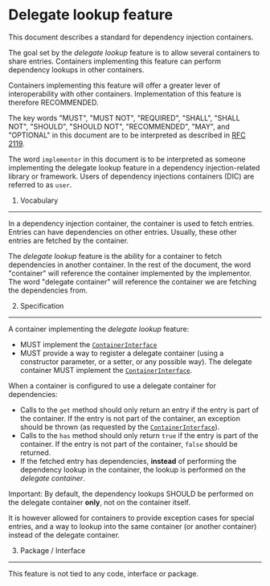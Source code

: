 Delegate lookup feature
=======================

This document describes a standard for dependency injection containers.

The goal set by the *delegate lookup* feature is to allow several containers to share entries.
Containers implementing this feature can perform dependency lookups in other containers.

Containers implementing this feature will offer a greater lever of interoperability
with other containers. Implementation of this feature is therefore RECOMMENDED.

The key words "MUST", "MUST NOT", "REQUIRED", "SHALL", "SHALL NOT", "SHOULD",
"SHOULD NOT", "RECOMMENDED", "MAY", and "OPTIONAL" in this document are to be
interpreted as described in [RFC 2119][].

The word `implementor` in this document is to be interpreted as someone
implementing the delegate lookup feature in a dependency injection-related library or framework.
Users of dependency injections containers (DIC) are referred to as `user`.

[RFC 2119]: http://tools.ietf.org/html/rfc2119

1. Vocabulary
-------------

In a dependency injection container, the container is used to fetch entries.
Entries can have dependencies on other entries. Usually, these other entries are fetched by the container.

The *delegate lookup* feature is the ability for a container to fetch dependencies in
another container. In the rest of the document, the word "container" will reference the container
implemented by the implementor. The word "delegate container" will reference the container we are
fetching the dependencies from.

2. Specification
----------------

A container implementing the *delegate lookup* feature:

- MUST implement the [`ContainerInterface`](ContainerInterface.md)
- MUST provide a way to register a delegate container (using a constructor parameter, or a setter,
  or any possible way). The delegate container MUST implement the [`ContainerInterface`](ContainerInterface.md).

When a container is configured to use a delegate container for dependencies:

- Calls to the `get` method should only return an entry if the entry is part of the container.
  If the entry is not part of the container, an exception should be thrown
  (as requested by the [`ContainerInterface`](ContainerInterface.md)).
- Calls to the `has` method should only return `true` if the entry is part of the container.
  If the entry is not part of the container, `false` should be returned.
- If the fetched entry has dependencies, **instead** of performing
  the dependency lookup in the container, the lookup is performed on the *delegate container*.

Important: By default, the dependency lookups SHOULD be performed on the delegate container **only**, not on the container itself.

It is however allowed for containers to provide exception cases for special entries, and a way to lookup
into the same container (or another container) instead of the delegate container.

3. Package / Interface
----------------------

This feature is not tied to any code, interface or package.
